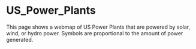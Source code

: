 # US_Power_Plants
This page shows a webmap of US Power Plants that are powered by solar, wind, or hydro power. Symbols are proportional to the amount of power generated.
